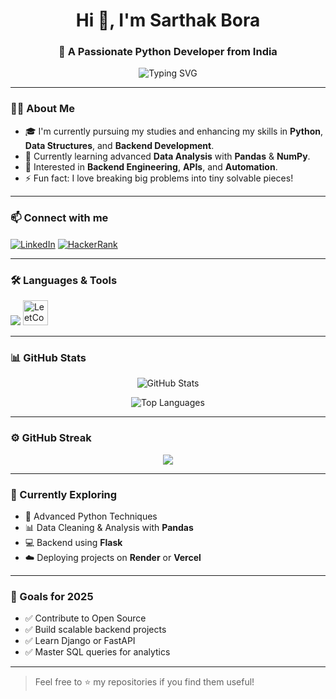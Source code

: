 <h1 align="center">Hi 👋, I'm Sarthak Bora</h1>
<h3 align="center">🚀 A Passionate Python Developer from India</h3>

<p align="center">
  <img src="https://readme-typing-svg.demolab.com?font=Fira+Code&size=22&pause=1000&center=true&width=435&lines=Problem+Solver+%7C+Quick+Learner;Python+%7C+Data+Analysis+%7C+MySQL;+curious+to+learn+new+things" alt="Typing SVG" />
</p>

---

### 👨‍💻 About Me

- 🎓 I'm currently pursuing my studies and enhancing my skills in **Python**, **Data Structures**, and **Backend Development**.
- 🌱 Currently learning advanced **Data Analysis** with **Pandas** & **NumPy**.
- 💼 Interested in **Backend Engineering**, **APIs**, and **Automation**.
- ⚡ Fun fact: I love breaking big problems into tiny solvable pieces!

---

### 📫 Connect with me

<p align="left">
  <a href="https://linkedin.com/in/sarthak-bora" target="blank"><img align="center" src="https://skillicons.dev/icons?i=linkedin" alt="LinkedIn" /></a>
  <a href="https://www.hackerrank.com/sarthakbora" target="blank"><img align="center" src="https://skillicons.dev/icons?i=hackerrank" alt="HackerRank" /></a>
</p>

---

### 🛠️ Languages & Tools
<p align="left">
  <img src="https://skillicons.dev/icons?i=python,c,java,mysql,pandas,numpy,github,vscode" />

  <a href="https://leetcode.com/YOUR_USERNAME/" target="_blank">
    <img src="https://cdn.jsdelivr.net/gh/devicons/devicon/icons/leetcode/leetcode-original.svg" alt="LeetCode" width="40" height="40"/>
  </a>
</p>


---

### 📊 GitHub Stats

<p align="center">
  <img src="https://github-readme-stats.vercel.app/api?username=dev-sarthakbora&show_icons=true&theme=tokyonight" alt="GitHub Stats" />
</p>

<p align="center">
  <img src="https://github-readme-stats.vercel.app/api/top-langs/?username=dev-sarthakbora&layout=compact&theme=tokyonight" alt="Top Languages" />
</p>

---

### ⚙️ GitHub Streak

<p align="center">
  <img src="https://github-readme-streak-stats.herokuapp.com/?user=dev-sarthakbora&theme=tokyonight" />
</p>

---

### 🧠 Currently Exploring

- 🐍 Advanced Python Techniques
- 📊 Data Cleaning & Analysis with **Pandas**
- 💻 Backend using **Flask**
- ☁️ Deploying projects on **Render** or **Vercel**

---

### 🎯 Goals for 2025

- ✅ Contribute to Open Source
- ✅ Build scalable backend projects
- ✅ Learn Django or FastAPI
- ✅ Master SQL queries for analytics

---

> Feel free to ⭐️ my repositories if you find them useful!

